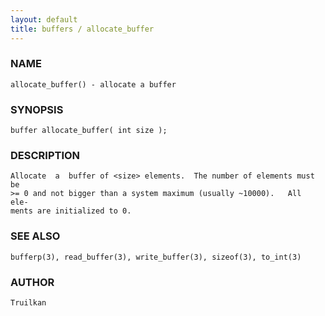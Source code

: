 ```yaml
---
layout: default
title: buffers / allocate_buffer
---
```


### NAME

    allocate_buffer() - allocate a buffer

### SYNOPSIS

    buffer allocate_buffer( int size );

### DESCRIPTION

    Allocate  a  buffer of <size> elements.  The number of elements must be
    >= 0 and not bigger than a system maximum (usually ~10000).   All  ele‐
    ments are initialized to 0.

### SEE ALSO

    bufferp(3), read_buffer(3), write_buffer(3), sizeof(3), to_int(3)

### AUTHOR

    Truilkan
